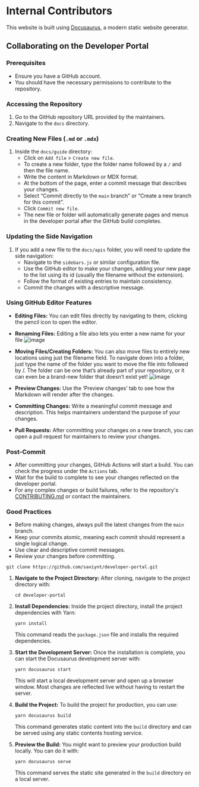# Internal Contributors

This website is built using [Docusaurus](https://docusaurus.io/), a modern static website generator.


## **Collaborating on the Developer Portal**

### **Prerequisites**

- Ensure you have a GitHub account.
- You should have the necessary permissions to contribute to the repository.

### **Accessing the Repository**

1. Go to the GitHub repository URL provided by the maintainers.
2. Navigate to the `docs` directory.

### **Creating New Files (**`.md` or `.mdx`)

1. Inside the `docs/guide` directory:
   - Click on `Add file` &gt; `Create new file`.
   - To create a new folder, type the folder name followed by a `/` and then the file name.
   - Write the content in Markdown or MDX format.
   - At the bottom of the page, enter a commit message that describes your changes.
   - Select “Commit directly to the `main` branch” or “Create a new branch for this commit”.
   - Click `Commit new file`.
   - The new file or folder will automatically generate pages and menus in the developer portal after the GitHub build completes.

### **Updating the Side Navigation**

1. If you add a new file to the `docs/apis` folder, you will need to update the side navigation:
   - Navigate to the `sidebars.js` or similar configuration file.
   - Use the GitHub editor to make your changes, adding your new page to the list using its id (usually the filename without the extension).
   - Follow the format of existing entries to maintain consistency.
   - Commit the changes with a descriptive message.

### **Using GitHub Editor Features**

- **Editing Files:** You can edit files directly by navigating to them, clicking the pencil icon to open the editor.
- **Renaming Files:**  Editing a file also lets you enter a new name for your file ![image](https://github.com/saviynt/developer-portal/assets/8769736/e59703ee-bdd3-4bb2-a46b-dbec562220db)
- **Moving Files/Creating Folders:** You can also move files to entirely new locations using just the filename field.
To navigate down into a folder, just type the name of the folder you want to move the
file into followed by /. The folder can be one that’s already part of your repository,
or it can even be a brand-new folder that doesn’t exist yet! ![image](https://github.com/saviynt/developer-portal/assets/8769736/cdef2f77-817d-4d89-8a8a-3ba127eef6df)

- **Preview Changes:** Use the ‘Preview changes’ tab to see how the Markdown will render after the changes.
- **Committing Changes:** Write a meaningful commit message and description. This helps maintainers understand the purpose of your changes.
- **Pull Requests:** After committing your changes on a new branch, you can open a pull request for maintainers to review your changes.

### **Post-Commit**

- After committing your changes, GitHub Actions will start a build. You can check the progress under the `Actions` tab.
- Wait for the build to complete to see your changes reflected on the developer portal.
- For any complex changes or build failures, refer to the repository's [CONTRIBUTING.md](http://CONTRIBUTING.md) or contact the maintainers.

### **Good Practices**

- Before making changes, always pull the latest changes from the `main` branch.
- Keep your commits atomic, meaning each commit should represent a single logical change.
- Use clear and descriptive commit messages.
- Review your changes before committing.


```
git clone https://github.com/saviynt/developer-portal.git
```


1. **Navigate to the Project Directory:** After cloning, navigate to the project directory with:

   ```
   cd developer-portal
   ```


2. **Install Dependencies:** Inside the project directory, install the project dependencies with Yarn:

   ```
   yarn install
   ```

   This command reads the `package.json` file and installs the required dependencies.

3. **Start the Development Server:** Once the installation is complete, you can start the Docusaurus development server with:

   ```
   yarn docusaurus start
   ```

   This will start a local development server and open up a browser window. Most changes are reflected live without having to restart the server.

4. **Build the Project:** To build the project for production, you can use:

   ```
   yarn docusaurus build
   ```


   This command generates static content into the `build` directory and can be served using any static contents hosting service.

5. **Preview the Build:** You might want to preview your production build locally. You can do it with:

   ```
   yarn docusaurus serve
   ```

   This command serves the static site generated in the `build` directory on a local server.

